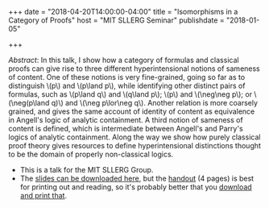 +++
date = "2018-04-20T14:00:00-04:00"
title = "Isomorphisms in a Category of Proofs"
host = "MIT SLLERG Seminar"
publishdate = "2018-01-05"

+++

*Abstract*: In this talk, I show how a category of formulas and classical proofs can give rise to three different hyperintensional notions of sameness of content. One of these notions is very fine-grained, going so far as to distinguish \\(p\\) and \\(p\land p\\), while identifying other distinct pairs of formulas, such as \\(p\land q\\) and \\(q\land p\\); \\(p\\) and \\(\neg\neg p\\); or \\(\neg(p\land q)\\) and \\(\neg p\lor\neg q\\).  Another relation is more coarsely grained, and gives the same account of identity of content as equivalence in Angell's logic of analytic containment. A third notion of sameness of content is defined, which is intermediate between Angell's and Parry's logics of analytic containment. Along the way we show how purely classical proof theory gives resources to define hyperintensional distinctions thought to be the domain of properly non-classical logics.

* This is a talk for the MIT SLLERG Group.
* The [slides can be downloaded here](/slides/isomorphisms-talk-mit-2018.pdf), but the [handout](/handouts/isomorphisms-handout-mit-2018.pdf) (4 pages) is best for printing out and reading, so it's probably better that you [download and print that](/handouts/isomorphisms-handout-mit-2018.pdf).
